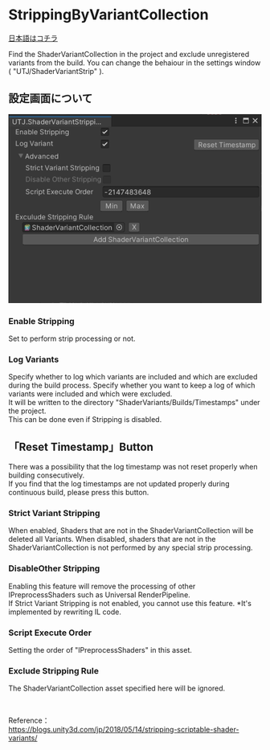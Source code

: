 # StrippingByVariantCollection
[日本語はコチラ](README.ja.md)

Find the ShaderVariantCollection in the project and exclude unregistered variants from the build.
You can change the behaiour in the settings window (  "UTJ/ShaderVariantStrip"  ).

## 設定画面について
![alt text](Documentation~/ConfigWindow.png)

### Enable Stripping
Set to perform strip processing or not.

### Log Variants
Specify whether to log which variants are included and which are excluded during the build process. Specify whether you want to keep a log of which variants were included and which were excluded.<br />
It will be written to the directory "ShaderVariants/Builds/Timestamps" under the project.<br />
This can be done even if Stripping is disabled.

## 「Reset Timestamp」Button
There was a possibility that the log timestamp was not reset properly when building consecutively. <br />
If you find that the log timestamps are not updated properly during continuous build, please press this button.

### Strict Variant Stripping
When enabled, Shaders that are not in the ShaderVariantCollection will be deleted all Variants.
When disabled, shaders that are not in the ShaderVariantCollection is not performed by any special strip processing.


### DisableOther Stripping
Enabling this feature will remove the processing of other IPreprocessShaders such as Universal RenderPipeline.<br />
If Strict Variant Stripping is not enabled, you cannot use this feature.
*It's implemented by rewriting IL code.

### Script Execute Order
Setting the order of "IPreprocessShaders" in this asset.

### Exclude Stripping Rule
The ShaderVariantCollection asset specified here will be ignored.

<br />

Reference：<br />
https://blogs.unity3d.com/jp/2018/05/14/stripping-scriptable-shader-variants/
